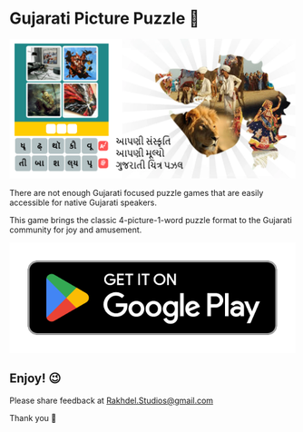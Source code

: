 # Gujarati Picture Puzzle 🧩

![product_banner](product_banner.png)

There are not enough Gujarati focused puzzle games that are easily accessible for native Gujarati speakers.

This game brings the classic 4-picture-1-word puzzle format to the Gujarati community for joy and amusement.

[![Download from Google Play Store](./google-play-badge.png)](https://play.google.com/store/apps/details?id=com.RakhdelStudios.GujaratiPicturePuzzle)

## Enjoy! 😉

Please share feedback at <a href="mailto:Rakhdel.Studios@gmail.com" target="_blank">Rakhdel.Studios@gmail.com</a>

Thank you 🙏
